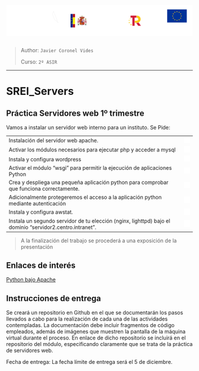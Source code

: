 <p style="text-aling:center;height:100px"><img src="/md/res/_banner.svg"></p>

> Author: `Javier Coronel Vides`
>
> Curso: `2º ASIR`

---

# SREI_Servers

## Práctica Servidores web 1º trimestre

Vamos a instalar un servidor web interno para un instituto. Se Pide:

|||
|--|--|
| Instalación del servidor web apache. | [<img src="/md/res/_arrow.svg" width="30">](/md/1.md) |
| Activar los módulos necesarios para ejecutar php y acceder a mysql | [<img src="/md/res/_arrow.svg" width="30">](/md/2.md) |
| Instala y configura wordpress | [<img src="/md/res/_arrow.svg" width="30">](/md/3.md) |
| Activar el módulo “wsgi” para permitir la ejecución de aplicaciones Python | [<img src="/md/res/_arrow.svg" width="30">](/md/4.md) |
| Crea y despliega una pequeña aplicación python para comprobar que funciona correctamente. | [<img src="/md/res/_arrow.svg" width="30">](/md/5.md) |
| Adicionalmente protegeremos el acceso a la aplicación python mediante autenticación | [<img src="/md/res/_arrow.svg" width="30">](/md/6.md) |
| Instala y configura awstat. | [<img src="/md/res/_arrow.svg" width="30">](/md/7.md) |
| Instala un segundo servidor de tu elección (nginx, lighttpd) bajo el dominio “servidor2.centro.intranet”. | [<img src="/md/res/_arrow.svg" width="30">](/md/8.md) |

> A la finalización del trabajo se procederá a una exposición de la presentación

## Enlaces de interés

[Python bajo Apache](https://uniwebsidad.com/libros/python/capitulo-13/python-bajo-apache)


## Instrucciones de entrega
Se creará un repositorio en Github en el que se documentarán los pasos llevados a cabo para la realización de cada una de las actividades contempladas. La documentación debe incluir fragmentos de código empleados, además de imágenes que muestren la pantalla de la máquina virtual durante el proceso.
En enlace de dicho repositorio se incluirá en el repositorio del módulo, especificando claramente que se trata de la práctica de servidores web.

Fecha de entrega: La fecha límite de entrega será el 5 de diciembre.
